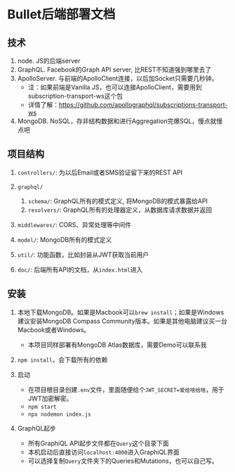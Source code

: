 # Bullet后端部署文档

## 技术

1. node. JS的后端server
2. GraphQL. Facebook的Graph API server, 比REST不知道强到哪里去了
3. ApolloServer. 与前端的ApolloClient连接，以后加Socket只需要几秒钟。
    * 注：如果前端是Vanilla JS，也可以连接ApolloClient，需要用到subscription-transport-ws这个包
    * 详情了解：https://github.com/apollographql/subscriptions-transport-ws
4. MongoDB. NoSQL，存非结构数据和进行Aggregation完爆SQL，慢点就慢点吧

## 项目结构

1. `controllers/`: 为以后Email或者SMS验证留下来的REST API

2. `graphql/`<br>
    1. `schema/`: GraphQL所有的模式定义, 将MongoDB的模式暴露给API
    2. `resolvers/`: GraphQL所有的处理器定义，从数据库请求数据并返回

3. `middlewares/`: CORS、异常处理等中间件

4. `model/`: MongoDB所有的模式定义

5. `util/`: 功能函数，比如封装从JWT获取当前用户

6. `doc/`: 后端所有API的文档，从`index.html`进入

## 安装
1. 本地下载MongoDB。如果是Macbook可以`brew install`；如果是Windows建议安装MongoDB Compass Community版本。如果是其他电脑建议买一台Macbook或者Windows。
    * 本项目同样部署有MongoDB Atlas数据库，需要Demo可以联系我

2. `npm install`，会下载所有的依赖

3. 启动
    * 在项目根目录创建`.env`文件，里面随便给个`JWT_SECRET=爱给啥给啥`，用于JWT加密解密。
    * `npm start`
    * `npx nodemon index.js`

3. GraphQL起步
    * 所有GraphiQL API起步文件都在`Query`这个目录下面
    * 本机启动后直接访问`localhost:4000`进入GraphiQL界面
    * 可以选择复制`Query`文件夹下的Queries和Mutations，也可以自己写。
